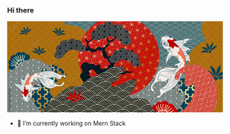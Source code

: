 ### Hi there  
![Cover](https://github.com/OnerBerk/OnerBerk/blob/main/img/koi.jpeg)
- 🔭 I’m currently working on Mern Stack

<!--
**OnerBerk/OnerBerk** is a ✨ _special_ ✨ repository because its `README.md` (this file) appears on your GitHub profile.
Here are some ideas to get you started:

- 🌱 I’m currently learning ...
- 👯 I’m looking to collaborate on ...
- 🤔 I’m looking for help with ...
- 💬 Ask me about ...
- 📫 How to reach me: ...
- 😄 Pronouns: ...
- ⚡ Fun fact: ...
-->
